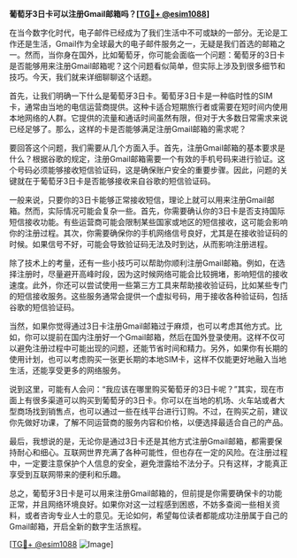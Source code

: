 **葡萄牙3日卡可以注册Gmail邮箱吗？[[TG💪+ @esim1088](https://t.me/s/esim1088)]**

在当今数字化时代，电子邮件已经成为了我们生活中不可或缺的一部分。无论是工作还是生活，Gmail作为全球最大的电子邮件服务之一，无疑是我们首选的邮箱之一。然而，当你身在国外，比如葡萄牙，你可能会面临一个问题：葡萄牙的3日卡是否能够用来注册Gmail邮箱呢？这个问题看似简单，但实际上涉及到很多细节和技巧。今天，我们就来详细聊聊这个话题。

首先，让我们明确一下什么是葡萄牙3日卡。葡萄牙3日卡是一种临时性的SIM卡，通常由当地的电信运营商提供。这种卡适合短期旅行者或需要在短时间内使用本地网络的人群。它提供的流量和通话时间虽然有限，但对于大多数日常需求来说已经足够了。那么，这样的卡是否能够满足注册Gmail邮箱的需求呢？

要回答这个问题，我们需要从几个方面入手。首先，注册Gmail邮箱的基本要求是什么？根据谷歌的规定，注册Gmail邮箱需要一个有效的手机号码来进行验证。这个号码必须能够接收短信验证码，这是确保账户安全的重要步骤。因此，问题的关键就在于葡萄牙3日卡是否能够接收来自谷歌的短信验证码。

一般来说，只要你的3日卡能够正常接收短信，理论上就可以用来注册Gmail邮箱。然而，实际情况可能会复杂一些。首先，你需要确认你的3日卡是否支持国际短信接收功能。有些运营商可能会限制某些国家或地区的短信接收，这可能会影响你的注册过程。其次，你需要确保你的手机网络信号良好，尤其是在接收验证码的时候。如果信号不好，可能会导致验证码无法及时到达，从而影响注册进程。

除了技术上的考量，还有一些小技巧可以帮助你顺利注册Gmail邮箱。例如，在选择注册时，尽量避开高峰时段，因为这时候网络可能会比较拥堵，影响短信的接收速度。此外，你还可以尝试使用一些第三方工具来帮助接收验证码，比如某些专门的短信接收服务。这些服务通常会提供一个虚拟号码，用于接收各种验证码，包括谷歌的短信验证码。

当然，如果你觉得通过3日卡注册Gmail邮箱过于麻烦，也可以考虑其他方式。比如，你可以提前在国内注册好一个Gmail邮箱，然后在国外登录使用。这样不仅可以避免注册过程中可能出现的问题，还能节省时间和精力。另外，如果你有长期的使用计划，也可以考虑购买一张更长期的本地SIM卡，这样不仅能更好地融入当地生活，还能享受更多的网络服务。

说到这里，可能有人会问：“我应该在哪里购买葡萄牙的3日卡呢？”其实，现在市面上有很多渠道可以购买到葡萄牙的3日卡。你可以在当地的机场、火车站或者大型商场找到销售点，也可以通过一些在线平台进行订购。不过，在购买之前，建议你先做好功课，了解不同运营商的服务内容和价格，以便选择最适合自己的产品。

最后，我想说的是，无论你是通过3日卡还是其他方式注册Gmail邮箱，都需要保持耐心和细心。互联网世界充满了各种可能性，但也存在一定的风险。在注册过程中，一定要注意保护个人信息的安全，避免泄露给不法分子。只有这样，才能真正享受到互联网带来的便利和乐趣。

总之，葡萄牙3日卡是可以用来注册Gmail邮箱的，但前提是你需要确保卡的功能正常，并且网络环境良好。如果你对这一过程感到困惑，不妨多查阅一些相关资料，或者咨询专业人士的意见。无论如何，希望每位读者都能成功注册属于自己的Gmail邮箱，开启全新的数字生活旅程。

[[TG💪+ @esim1088](https://t.me/s/esim1088) ![Image](https://i.postimg.cc/4NQfJmqS/Snipaste-2025-05-13-00-14-12.png)]